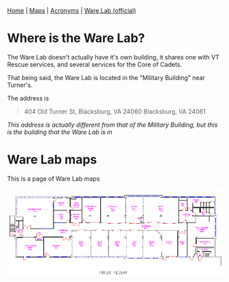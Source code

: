 [Home](https://nmstamps.github.io/WareLab/) | [Maps](map.md) | [Acronyms](acronyms.md) | [Ware Lab (official)](https://eng.vt.edu/warelab.html)

# Where is the Ware Lab?

The Ware Lab doesn't actually have it's own building, it shares one with VT Rescue services, and several services for the Core of Cadets.

That being said, the Ware Lab is located in the "Military Building" near Turner's.

The address is

>404 Old Turner St,
>Blacksburg, VA 24060
>Blacksburg, VA 24061

*This address is actually different from that of the Military Building, but this is the building that the Ware Lab is in*

# Ware Lab maps

This is a page of Ware Lab maps

![Ware Lab Map](WareLabMap.jpg)
